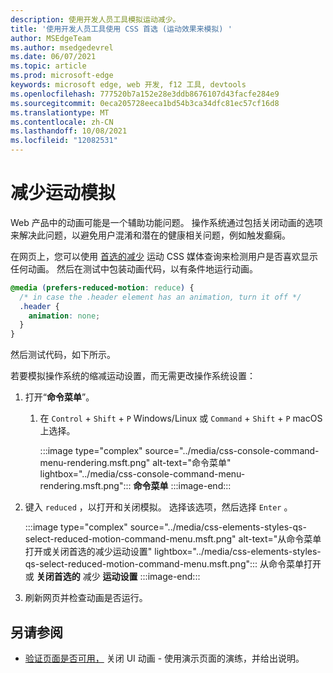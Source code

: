 ```yaml
---
description: 使用开发人员工具模拟运动减少。
title: '使用开发人员工具使用 CSS 首选 (运动效果来模拟) '
author: MSEdgeTeam
ms.author: msedgedevrel
ms.date: 06/07/2021
ms.topic: article
ms.prod: microsoft-edge
keywords: microsoft edge, web 开发, f12 工具, devtools
ms.openlocfilehash: 777520b7a152e28e3ddb8676107d43facfe284e9
ms.sourcegitcommit: 0eca205728eeca1bd54b3ca34dfc81ec57cf16d8
ms.translationtype: MT
ms.contentlocale: zh-CN
ms.lasthandoff: 10/08/2021
ms.locfileid: "12082531"
---
```

# <a name="reduced-motion-simulation"></a>减少运动模拟

Web 产品中的动画可能是一个辅助功能问题。  操作系统通过包括关闭动画的选项来解决此问题，以避免用户混淆和潜在的健康相关问题，例如触发癫痫。

在网页上，您可以使用 [首选的减少][MDNPrefersReducedMotion] 运动 CSS 媒体查询来检测用户是否喜欢显示任何动画。  然后在测试中包装动画代码，以有条件地运行动画。

```css
@media (prefers-reduced-motion: reduce) {
  /* in case the .header element has an animation, turn it off */
  .header {
    animation: none;
  }
}
```

然后测试代码，如下所示。

若要模拟操作系统的缩减运动设置，而无需更改操作系统设置：

1.  打开“**命令菜单**”。
    1.  在 `Control` + `Shift` + `P` Windows/Linux 或 `Command` + `Shift` + `P` macOS 上选择。

        :::image type="complex" source="../media/css-console-command-menu-rendering.msft.png" alt-text="命令菜单" lightbox="../media/css-console-command-menu-rendering.msft.png":::
           **命令菜单**
        :::image-end:::

1.  键入 `reduced` ，以打开和关闭模拟。  选择该选项，然后选择 `Enter` 。

    :::image type="complex" source="../media/css-elements-styles-qs-select-reduced-motion-command-menu.msft.png" alt-text="从命令菜单打开或关闭首选的减少运动设置" lightbox="../media/css-elements-styles-qs-select-reduced-motion-command-menu.msft.png":::
       从命令菜单打开或 **关闭首选的** 减少 **运动设置**
    :::image-end:::

1.  刷新网页并检查动画是否运行。


<!-- ====================================================================== -->
## <a name="see-also"></a>另请参阅

*  [验证页面是否可用，](test-reduced-ui-motion.md) 关闭 UI 动画 - 使用演示页面的演练，并给出说明。


<!-- ====================================================================== -->
<!-- links -->
[DevtoolsIndex]: ../index.md "Microsoft Edge (Chromium) 开发人员工具 | Microsoft Docs"
[MDNPrefersReducedMotion]: https://developer.mozilla.org/docs/Web/CSS/@media/prefers-reduced-motion "prefers-reduced-motion |MDN"
